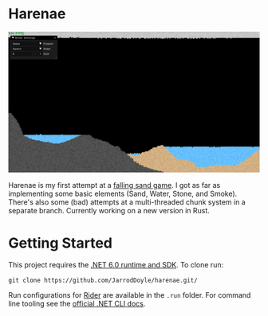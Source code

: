 # Harenae

![Screenshot of a scene with stone, sand, water, and smoke](/docs/imgs/Overview.png)

Harenae is my first attempt at a [falling sand game](https://en.wikipedia.org/wiki/Falling-sand_game). I got as far as implementing some basic elements (Sand, Water, Stone, and Smoke). There's also some (bad) attempts at a multi-threaded chunk system in a separate branch. Currently working on a new version in Rust.

# Getting Started

This project requires the [.NET 6.0 runtime and SDK](https://dotnet.microsoft.com/en-us/download/dotnet/6.0). To clone run:

```
git clone https://github.com/JarrodDoyle/harenae.git/
```

Run configurations for [Rider](https://www.jetbrains.com/rider/) are available in the `.run` folder. For command line tooling see the [official .NET CLI docs](https://docs.microsoft.com/en-us/dotnet/core/tools/).

